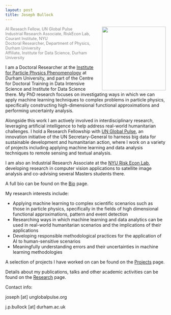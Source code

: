 ```yaml
---
layout: post
title: Joseph Bullock
---
```

<kbd><img style="float: right; margin-left: 10px;" width="200"
height="200" src="https://josephpb.github.io/images/J_Bullock.jpg"></kbd>
<span style="color:grey;font-size: 0.9em">
AI Reseach Fellow, UN Global Pulse<br/>
Industrial Research Associate, RiskEcon Lab, <br/>Courant Institute, NYU<br/>
Doctoral Researcher, Department of Physics, <br/>Durham University<br/>
Affiliate, Institute for Data Science, Durham University<br/>
</span>

I am a Doctoral Researcher at the [Institute for Particle Physics Phenomenology](http://ippp.dur.ac.uk) at Durham University, and part of the Centre for Doctoral Training in Data Intensive Science and Institute for Data Science there. My PhD research focuses on investigating ways in which we can apply machine learning techniques to complex problems in particle physics, specifically constructing high-dimensional functional approximations and performing uncertainty analysis.

Alongside this work I am actively involved in interdisciplinary research, leveraging artificial intelligence to help address real-world humanitarian challenges. I hold a Research Fellowship with [UN Global Pulse](https://www.beta.unglobalpulse.org), an innovation initiative of the UN Secretary-General to harness big data for sustainable development and humanitarian action, where I work on a variety of projects including applying machine learning and data analysis techniques to remote sensing and textual analysis.

I am also an Industrial Research Associate at the [NYU Risk Econ Lab](https://wp.nyu.edu/riskeconlab/), developing research in computer vision applications to satellite image analysis and co-advising several Masters students there.

A full bio can be found on the [Bio](https://josephpb.github.io/bio) page.

My research interests include:

- Applying machine learning to complex scientific scenarios such as those in particle physics, specifically in the fields of high dimensional functional approximations, pattern and event detection
- Researching ways in which machine learning and data analytics can be used in real-world humanitarian scenarios and the implications of their applications
- Developing responsible methodological practices for the application of AI to human-sensitive scenarios
- Meaningfully understanding errors and their uncertainties in machine learning methodologies

A selection of projects I have worked on can be found on the [Projects](https://josephpb.github.io/projects) page.

Details about my publications, talks and other academic activities can be found on the [Research](https://josephpb.github.io/research) page.

Contact info:

joseph [at] unglobalpulse.org

j.p.bullock [at] durham.ac.uk
